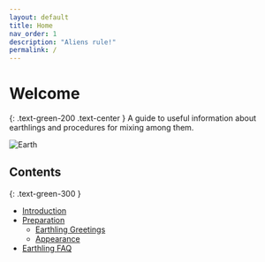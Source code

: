 ```yaml
---
layout: default
title: Home
nav_order: 1
description: "Aliens rule!"
permalink: /
---
```


# Welcome
{: .text-green-200 .text-center }
A guide to useful information about earthlings and procedures for mixing among them.

![Earth](..docs/images/Earth.png)

## Contents
{: .text-green-300 }
+ [Introduction](docs/Introduction.html)
+ [Preparation](docs/preparation)
  + [Earthling Greetings](docs/preparation/Greeting)
  + [Appearance](docs/preparation/Appearance)
+ [Earthling FAQ](docs/EarthlingFAQ)

